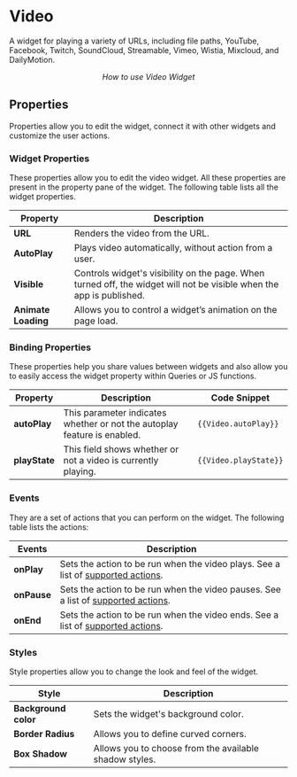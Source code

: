 # Video

A widget for playing a variety of URLs, including file paths, YouTube, Facebook, Twitch, SoundCloud, Streamable, Vimeo, Wistia, Mixcloud, and DailyMotion.

<figure>
  <object data="https://www.youtube.com/embed/KvIWaTOmZPo?autoplay=0" width='860px' height='515px'></object> 
  <figcaption align="center"><i>How to use Video Widget</i></figcaption>
</figure>

## Properties

Properties allow you to edit the widget, connect it with other widgets and customize the user actions.

### Widget Properties

These properties allow you to edit the video widget. All these properties are present in the property pane of the widget. The following table lists all the widget properties.

| Property            | Description                                                                                                          |
| ------------------- | -------------------------------------------------------------------------------------------------------------------- |
| **URL**             | Renders the video from the URL.                                                                                      |
| **AutoPlay**        | Plays video automatically, without action from a user.                                                               |
| **Visible**         | Controls widget's visibility on the page. When turned off, the widget will not be visible when the app is published. |
| **Animate Loading** | Allows you to control a widget’s animation on the page load.                                                         |

### Binding Properties

These properties help you share values between widgets and also allow you to easily access the widget property within Queries or JS functions.

| Property      | Description                                                              | Code Snippet          |
| ------------- | ------------------------------------------------------------------------ | --------------------- |
| **autoPlay**  | This parameter indicates whether or not the autoplay feature is enabled. | `{{Video.autoPlay}}`  |
| **playState** | This field shows whether or not a video is currently playing.            | `{{Video.playState}}` |

### Events

They are a set of actions that you can perform on the widget. The following table lists the actions:

| Events      | Description                                                                                                                |
| ----------- | -------------------------------------------------------------------------------------------------------------------------- |
| **onPlay**  | Sets the action to be run when the video plays. See a list of [supported actions](../appsmith-framework/widget-actions/).  |
| **onPause** | Sets the action to be run when the video pauses. See a list of [supported actions](../appsmith-framework/widget-actions/). |
| **onEnd**   | Sets the action to be run when the video ends. See a list of [supported actions](../appsmith-framework/widget-actions/).   |

### Styles

Style properties allow you to change the look and feel of the widget.

| Style                | Description                                            |
| -------------------- | ------------------------------------------------------ |
| **Background color** | Sets the widget's background color.                    |
| **Border Radius**    | Allows you to define curved corners.                   |
| **Box Shadow**       | Allows you to choose from the available shadow styles. |
